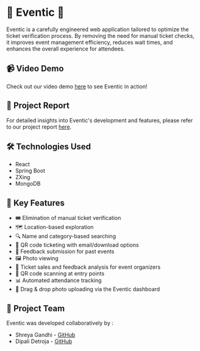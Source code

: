 # 🎫 Eventic 🎉

Eventic is a carefully engineered web application tailored to optimize the ticket verification process. By removing the need for manual ticket checks, it improves event management efficiency, reduces wait times, and enhances the overall experience for attendees.
## 📹 Video Demo

Check out our video demo [here](https://eventicdemo.com) to see Eventic in action!

## 📄 Project Report

For detailed insights into Eventic's development and features, please refer to our project report [here](https://eventicreport.com).

## 🛠️ Technologies Used

- React
- Spring Boot
- ZXing
- MongoDB

## 🚀 Key Features

- 🎟️ Elimination of manual ticket verification
- 🗺️ Location-based exploration
- 🔍 Name and category-based searching
- 📱 QR code ticketing with email/download options
- 📝 Feedback submission for past events
- 🖼️ Photo viewing
- 💼 Ticket sales and feedback analysis for event organizers
- 📸 QR code scanning at entry points
- 📊 Automated attendance tracking
- 📂 Drag & drop photo uploading via the Eventic dashboard

## 👥 Project Team

Eventic was developed collaboratively by :

- Shreya Gandhi - [GitHub](https://github.com/johndoe)
- Dipali Detroja - [GitHub](https://github.com/janesmith)
